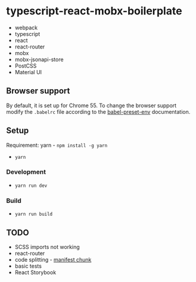 # typescript-react-mobx-boilerplate

* webpack
* typescript
* react
* react-router
* mobx
* mobx-jsonapi-store
* PostCSS
* Material UI

## Browser support

By default, it is set up for Chrome 55. To change the browser support modify the `.babelrc` file according to the [babel-preset-env](https://github.com/babel/babel-preset-env) documentation.

## Setup
Requirement: yarn - `npm install -g yarn`

* `yarn`

### Development
* `yarn run dev`

### Build
* `yarn run build`

## TODO

* SCSS imports not working
* react-router
* code splitting - [manifest chunk](https://webpack.js.org/guides/code-splitting-libraries/#manifest-file)
* basic tests
* React Storybook